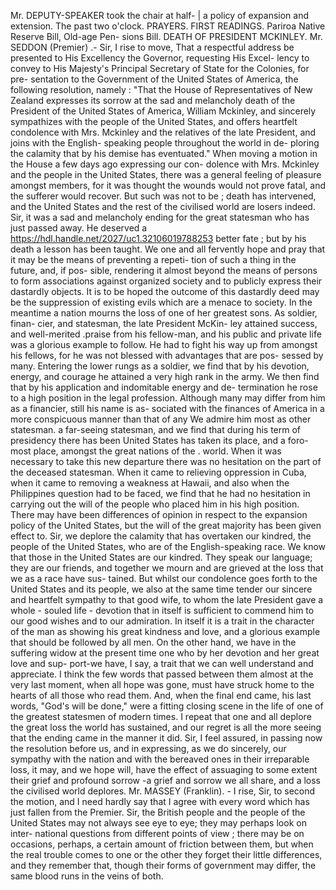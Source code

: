 Mr. DEPUTY-SPEAKER took the chair at half- | a policy of expansion and extension. The past two o'clock. PRAYERS. FIRST READINGS. Pariroa Native Reserve Bill, Old-age Pen- sions Bill. DEATH OF PRESIDENT MCKINLEY. Mr. SEDDON (Premier) .- Sir, I rise to move, That a respectful address be presented to His Excellency the Governor, requesting His Excel- lency to convey to His Majesty's Principal Secretary of State for the Colonies, for pre- sentation to the Government of the United States of America, the following resolution, namely : "That the House of Representatives of New Zealand expresses its sorrow at the sad and melancholy death of the President of the United States of America, William Mckinley, and sincerely sympathizes with the people of the United States, and offers heartfelt condolence with Mrs. Mckinley and the relatives of the late President, and joins with the English- speaking people throughout the world in de- ploring the calamity that by his demise has eventuated." When moving a motion in the House a few days ago expressing our con- dolence with Mrs. Mckinley and the people in the United States, there was a general feeling of pleasure amongst members, for it was thought the wounds would not prove fatal, and the sufferer would recover. But such was not to be ; death has intervened, and the United States and the rest of the civilised world are losers indeed. Sir, it was a sad and melancholy ending for the great statesman who has just passed away. He deserved a https://hdl.handle.net/2027/uc1.32106019788253 better fate ; but by his death a lesson has been taught. We one and all fervently hope and pray that it may be the means of preventing a repeti- tion of such a thing in the future, and, if pos- sible, rendering it almost beyond the means of persons to form associations against organized society and to publicly express their dastardly objects. It is to be hoped the outcome of this dastardly deed may be the suppression of existing evils which are a menace to society. In the meantime a nation mourns the loss of one of her greatest sons. As soldier, finan- cier, and statesman, the late President McKin- ley attained success, and well-merited .praise from his fellow-man, and his public and private life was a glorious example to follow. He had to fight his way up from amongst his fellows, for he was not blessed with advantages that are pos- sessed by many. Entering the lower rungs as a soldier, we find that by his devotion, energy, and courage he attained a very high rank in the army. We then find that by his application and indomitable energy and de- termination he rose to a high position in the legal profession. Although many may differ from him as a financier, still his name is as- sociated with the finances of America in a more conspicuous manner than that of any We admire him most as other statesman. a far-seeing statesman, and we find that during his term of presidency there has been United States has taken its place, and a foro- most place, amongst the great nations of the . world. When it was necessary to take this new departure there was no hesitation on the part of the deceased statesman. When it came to relieving oppression in Cuba, when it came to removing a weakness at Hawaii, and also when the Philippines question had to be faced, we find that he had no hesitation in carrying out the will of the people who placed him in his high position. There may have been differences of opinion in respect to the expansion policy of the United States, but the will of the great majority has been given effect to. Sir, we deplore the calamity that has overtaken our kindred, the people of the United States, who are of the English-speaking race. We know that those in the United States are our kindred. They speak our language; they are our friends, and together we mourn and are grieved at the loss that we as a race have sus- tained. But whilst our condolence goes forth to the United States and its people, we also at the same time tender our sincere and heartfelt sympathy to that good wife, to whom the late President gave a whole - souled life - devotion that in itself is sufficient to commend him to our good wishes and to our admiration. In itself it is a trait in the character of the man as showing his great kindness and love, and a glorious example that should be followed by all men. On the other hand, we have in the suffering widow at the present time one who by her devotion and her great love and sup- port-we have, I say, a trait that we can well understand and appreciate. I think the few words that passed between them almost at the very last moment, when all hope was gone, must have struck home to the hearts of all those who read them. And, when the final end came, his last words, "God's will be done," were a fitting closing scene in the life of one of the greatest statesmen of modern times. I repeat that one and all deplore the great loss the world has sustained, and our regret is all the more seeing that the ending came in the manner it did. Sir, I feel assured, in passing now the resolution before us, and in expressing, as we do sincerely, our sympathy with the nation and with the bereaved ones in their irreparable loss, it may, and we hope will, have the effect of assuaging to some extent their grief and profound sorrow -a grief and sorrow we all share, and a loss the civilised world deplores. Mr. MASSEY (Franklin). - I rise, Sir, to second the motion, and I need hardly say that I agree with every word which has just fallen from the Premier. Sir, the British people and the people of the United States may not always see eye to eye; they may perhaps look on inter- national questions from different points of view ; there may be on occasions, perhaps, a certain amount of friction between them, but when the real trouble comes to one or the other they forget their little differences, and they remember that, though their forms of government may differ, the same blood runs in the veins of both. 